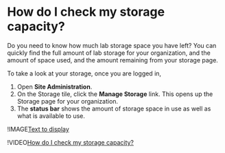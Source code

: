 # How do I check my storage capacity?

Do you need to know how much lab storage space you have left? You can quickly find the full amount of lab storage for your organization, and the amount of space used, and the amount remaining from your storage page.

To take a look at your storage, once you are logged in, 

1. Open **Site Administration**. 
1. On the Storage tile, click the **Manage Storage** link. This opens up the Storage page for your organization. 
1. The **status bar** shows the amount of storage space in use as well as what is available to use.

!IMAGE[Text to display](../../images/view-storage.png)

!VIDEO[How do I check my storage capacity?](https://www.youtube.com/watch?v=ziXixVkYuLg)